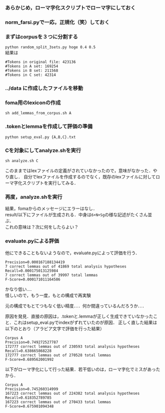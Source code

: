 ### あらかじめ，ローマ字化スクリプトでローマ字にしておく

### norm_farsi.pyで一応，正規化（笑）しておく

### まずはcorpusを３つに分割する
`python random_split_3sets.py hoge 0.4 0.5`  
結果は  
````
#Tokens in original file: 423136
#Tokens in A set: 169254
#Tokens in B set: 211568
#Tokens in C set: 42314
````
### ../data に作成したファイルを移動

### foma用のlexiconの作成
`sh add_lemmas_from_corpus.sh A`

### .tokenとlemmaを作成して評価の準備
`python setup_eval.py {A,B,C}.txt`  

### Cを対象にしてanalyze.shを実行
`sh analyze.sh C`  

このままではlexファイルの定義がされていなかったので，意味がなかった．やり直し．
自分でlexファイルを作成するのでなく，既存のlexファイルに対してローマ字化スクリプトを実行してみる． 

### 再度，analyze.shを実行

結果，fomaからのメッセージにエラーはなし．  
result/以下にファイルが生成される．中身は`6+N+Sg`の様な記述がたくさん並ぶ．  
これの意味は？次に何をしたらよい？

### evaluate.pyによる評価
他にできることもないようなので，evaluate.pyによって評価を行う．  
````
Precision=0.000167188134419
7 correct lemmas out of 41869 total analysis hypotheses
Recall=0.000175013125984
7 correct lemmas out of 39997 total lemmas
F-Score=0.000171011164586
````
かなり低い....  
怪しいので，もう一度，もとの構成で再実験

元の構成でもとてつもなく低い精度．．．何か間違っているんだろうか．．．

原因を発見．直接の原因は，.tokenと.lemmaが正しく生成できていなかったこと．これはsetup_eval.pyでindexがずれていたのが原因．
正しく直した結果は以下のとおり（アラビア文字で評価を行った結果）
````
Corpus A
Precision=0.749272527787
172777 correct lemmas out of 230593 total analysis hypotheses
Recall=0.638665868228
172777 correct lemmas out of 270528 total lemmas
F-Score=0.689562001992
````  

以下がローマ字化にして行った結果．若干低いのは，ローマ字化でミスがあったから．
````
Corpus A
Precision=0.745260314999
167223 correct lemmas out of 224382 total analysis hypotheses
Recall=0.618352789785
167223 correct lemmas out of 270433 total lemmas
F-Score=0.675901094348
````

